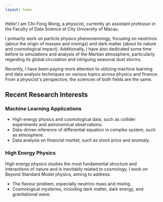 ```yaml
---
layout: home
---
```


Hello! I am Chi-Fong Wong, a physicist, currently an assistant professor in the Faculty of Data Science at City University of Macau.

I primarily work on particle physics phenomenology, focusing on neutrinos (about the origin of masses and mixings) and dark matter (about its nature and cosmological impact). Additionally, I have also dedicated some time before to simulations and analysis of the Martian atmosphere, particularly regarding its global circulation and intriguing seasonal dust storms.

Recently, I have been paying more attention to utilizing machine learning and data analysis techniques on various topics across physics and finance. From a physicist's perspective, the sciences of both fields are the same.

## Recent Research Interests

### Machine Learning Applications

* High energy physics and cosmological data, such as collider experiments and astronomical observations.
* Data-driven inference of differential equation in complex system, such as atmosphere.
* Data analysis on financial market, such as stock price and anomaly.

### High Energy Physics

High energy physics studies the most fundamental structure and interactions of nature and is inevitably related to cosmology. I work on Beyond Standard Model physics, aiming to address:

* The flavour problem, especially neutrino mass and mixing.
* Cosmological mysteries, including dark matter, dark energy, and gravitational wave.
